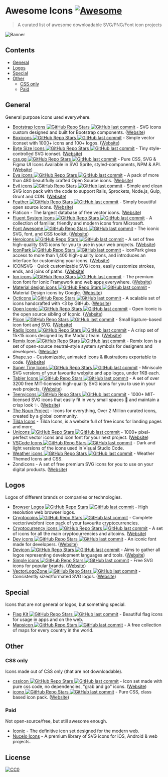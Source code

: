 # Awesome Icons [![Awesome](https://awesome.re/badge.svg)](https://awesome.re)

> A curated list of awesome downloadable SVG/PNG/Font icon projects

![Banner](https://github.com/notlmn/awesome-icons/raw/master/media/banner.png)

## Contents

- [General](#general)
- [Logos](#logos)
- [Special](#special)
- [Other](#other)
  - [CSS only](#css-only)
  - [Paid](#paid)

## General

General purpose icons used everywhere.

- [Bootstrap Icons ![GitHub Repo Stars](https://img.shields.io/github/stars/twbs/icons) ![GitHub last commit](https://img.shields.io/github/last-commit/twbs/icons)](https://github.com/twbs/icons#readme) - SVG icons custom designed and built for Bootstrap components. ([Website](https://icons.getbootstrap.com/))
- [Boxicons ![GitHub Repo Stars](https://img.shields.io/github/stars/atisawd/boxicons) ![GitHub last commit](https://img.shields.io/github/last-commit/atisawd/boxicons)](https://github.com/atisawd/boxicons#readme) - Simple vector iconset with 1000+ icons and 100+ logos. ([Website](https://boxicons.com/))
- [Byte Size Icons ![GitHub Repo Stars](https://img.shields.io/github/stars/danklammer/bytesize-icons) ![GitHub last commit](https://img.shields.io/github/last-commit/danklammer/bytesize-icons)](https://github.com/danklammer/bytesize-icons#readme) - Tiny style-controlled SVG iconset. ([Website](https://danklammer.com/bytesize-icons))
- [css.gg ![GitHub Repo Stars](https://img.shields.io/github/stars/astrit/css.gg) ![GitHub last commit](https://img.shields.io/github/last-commit/astrit/css.gg)](https://github.com/astrit/css.gg#readme) - Pure CSS, SVG & Figma UI Icons Available in SVG Sprite, styled-components, NPM & API. ([Website](https://css.gg))
- [Eva icons ![GitHub Repo Stars](https://img.shields.io/github/stars/akveo/eva-icons) ![GitHub last commit](https://img.shields.io/github/last-commit/akveo/eva-icons)](https://github.com/akveo/eva-icons#readme) - A pack of more than 480 beautifully crafted Open Source icons. ([Website](https://akveo.github.io/eva-icons))
- [Evil icons ![GitHub Repo Stars](https://img.shields.io/github/stars/evil-icons/evil-icons) ![GitHub last commit](https://img.shields.io/github/last-commit/evil-icons/evil-icons)](https://github.com/evil-icons/evil-icons#readme) - Simple and clean SVG icon pack with the code to support Rails, Sprockets, Node.js, Gulp, Grunt and CDN. ([Website](http://evil-icons.io))
- [Feather ![GitHub Repo Stars](https://img.shields.io/github/stars/feathericons/feather) ![GitHub last commit](https://img.shields.io/github/last-commit/feathericons/feather)](https://github.com/feathericons/feather#readme) - Simply beautiful open source icons. ([Website](https://feathericons.com))
- Flaticon - The largest database of free vector icons. ([Website](https://flaticon.com))
- [Fluent System Icons ![GitHub Repo Stars](https://img.shields.io/github/stars/microsoft/fluentui-system-icons) ![GitHub last commit](https://img.shields.io/github/last-commit/microsoft/fluentui-system-icons)](https://github.com/microsoft/fluentui-system-icons#fluent-system-icons) - A collection of familiar, friendly and modern icons from Microsoft.
- [Font Awesome ![GitHub Repo Stars](https://img.shields.io/github/stars/FortAwesome/Font-Awesome) ![GitHub last commit](https://img.shields.io/github/last-commit/FortAwesome/Font-Awesome)](https://github.com/FortAwesome/Font-Awesome#readme) - The iconic SVG, font, and CSS toolkit. ([Website](https://fontawesome.com))
- [Heroicons ![GitHub Repo Stars](https://img.shields.io/github/stars/refactoringui/heroicons) ![GitHub last commit](https://img.shields.io/github/last-commit/refactoringui/heroicons)](https://github.com/refactoringui/heroicons#readme) - A set of free high-quality SVG icons for you to use in your web projects. ([Website](https://heroicons.dev))
- [IconPark ![GitHub Repo Stars](https://img.shields.io/github/stars/bytedance/IconPark) ![GitHub last commit](https://img.shields.io/github/last-commit/bytedance/IconPark)](https://github.com/bytedance/IconPark#readme) - IconPark gives access to more than 1,400 high-quality icons, and introduces an interface for customizing your icons. ([Website](https://iconpark.bytedance.com))
- ICONSVG - Quick customizable SVG icons, easily customize strokes, ends, and joins of paths. ([Website](https://iconsvg.xyz))
- [Ion icons ![GitHub Repo Stars](https://img.shields.io/github/stars/ionic-team/ionicons) ![GitHub last commit](https://img.shields.io/github/last-commit/ionic-team/ionicons)](https://github.com/ionic-team/ionicons#readme) - The premium icon font for Ionic Framework and web apps everywhere. ([Website](https://ionicons.com))
- [Material design icons ![GitHub Repo Stars](https://img.shields.io/github/stars/google/material-design-icons) ![GitHub last commit](https://img.shields.io/github/last-commit/google/material-design-icons)](https://github.com/google/material-design-icons#readme) - Material Design icons by Google. ([Website](https://material.io/tools/icons))
- [Octicons ![GitHub Repo Stars](https://img.shields.io/github/stars/primer/octicons) ![GitHub last commit](https://img.shields.io/github/last-commit/primer/octicons)](https://github.com/primer/octicons#readme) - A scalable set of icons handcrafted with <3 by GitHub. ([Website](https://octicons.github.com))
- [Open Iconic ![GitHub Repo Stars](https://img.shields.io/github/stars/iconic/open-iconic) ![GitHub last commit](https://img.shields.io/github/last-commit/iconic/open-iconic)](https://github.com/iconic/open-iconic#readme) - Open Iconic is the open source sibling of Iconic. ([Website](https://useiconic.com/open))
- [Picon ![GitHub Repo Stars](https://img.shields.io/github/stars/yne/picon) ![GitHub last commit](https://img.shields.io/github/last-commit/yne/picon)](https://github.com/yne/picon#readme) - Small ligature-based icon font and SVG. ([Website](https://yne.fr/picon))
- [Radix Icons ![GitHub Repo Stars](https://img.shields.io/github/stars/radix-ui/icons) ![GitHub last commit](https://img.shields.io/github/last-commit/radix-ui/icons)](https://github.com/radix-ui/icons) - A crisp set of 15×15 icons designed by the Modulz team. ([Website](https://icons.modulz.app/))
- [Remix Icon ![GitHub Repo Stars](https://img.shields.io/github/stars/Remix-Design/RemixIcon) ![GitHub last commit](https://img.shields.io/github/last-commit/Remix-Design/RemixIcon)](https://github.com/Remix-Design/RemixIcon#readme) - Remix Icon is a set of open-source neutral-style system symbols for designers and developers. ([Website](https://remixicon.com))
- Shape.so - Customizable, animated icons & illustrations exportable to code. ([Website](https://shape.so))
- [Super Tiny Icons ![GitHub Repo Stars](https://img.shields.io/github/stars/edent/SuperTinyIcons) ![GitHub last commit](https://img.shields.io/github/last-commit/edent/SuperTinyIcons)](https://github.com/edent/SuperTinyIcons#readme) - Miniscule SVG versions of your favourite website and app logos, under 1KB each.
- [Tabler Icons ![GitHub Repo Stars](https://img.shields.io/github/stars/tabler/tabler-icons) ![GitHub last commit](https://img.shields.io/github/last-commit/tabler/tabler-icons)](https://github.com/tabler/tabler-icons) - A set of over 3200 free MIT-licensed high-quality SVG icons for you to use in your web projects. ([Website](https://tabler-icons.io))
- [Teenyicons ![GitHub Repo Stars](https://img.shields.io/github/stars/teenyicons/teenyicons) ![GitHub last commit](https://img.shields.io/github/last-commit/teenyicons/teenyicons)](https://github.com/teenyicons/teenyicons) - 1000+ MIT-licensed SVG icons that easily fit in very small spaces :pinching_hand: and maintain a crisp look :sparkles:. ([Website](https://teenyicons.com))
- [The Noun Project](https://thenounproject.com/) - Icons for everything, Over 2 Million curated icons, created by a global community.
- [Tilda Icons](https://tilda.cc/free-icons) - Tilda Icons, is a website full of free icons for landing pages and more.
- [Unicons ![GitHub Repo Stars](https://img.shields.io/github/stars/iconscout/unicons) ![GitHub last commit](https://img.shields.io/github/last-commit/iconscout/unicons)](https://github.com/iconscout/unicons) - 1000+ pixel-perfect vector icons and icon font for your next project. ([Website](https://iconscout.com/unicons))
- [VSCode Icons ![GitHub Repo Stars](https://img.shields.io/github/stars/microsoft/vscode-icons) ![GitHub last commit](https://img.shields.io/github/last-commit/microsoft/vscode-icons)](https://github.com/microsoft/vscode-icons#readme) - Dark and light versions of the icons used in Visual Studio Code.
- [Weather icons ![GitHub Repo Stars](https://img.shields.io/github/stars/erikflowers/weather-icons) ![GitHub last commit](https://img.shields.io/github/last-commit/erikflowers/weather-icons)](https://github.com/erikflowers/weather-icons#readme) - Weather Themed Icons and CSS.
- Zondicons - A set of free premium SVG icons for you to use on your digital products. ([Website](http://www.zondicons.com))

## Logos

Logos of different brands or companies or technologies.

- [Browser Logos ![GitHub Repo Stars](https://img.shields.io/github/stars/alrra/browser-logos) ![GitHub last commit](https://img.shields.io/github/last-commit/alrra/browser-logos)](https://github.com/alrra/browser-logos#readme) - High resolution web browser logos.
- [Cryptocoins ![GitHub Repo Stars](https://img.shields.io/github/stars/AllienWorks/cryptocoins) ![GitHub last commit](https://img.shields.io/github/last-commit/AllienWorks/cryptocoins)](https://github.com/AllienWorks/cryptocoins#readme) - Complete vector/webfont icon pack of your favourite cryptocurrencies.
- [Cryptocurrency icons ![GitHub Repo Stars](https://img.shields.io/github/stars/atomiclabs/cryptocurrency-icons) ![GitHub last commit](https://img.shields.io/github/last-commit/atomiclabs/cryptocurrency-icons)](https://github.com/atomiclabs/cryptocurrency-icons#readme) - A set of icons for all the main cryptocurrencies and altcoins. ([Website](http://cryptoicons.co))
- [Dev icons ![GitHub Repo Stars](https://img.shields.io/github/stars/vorillaz/devicons) ![GitHub last commit](https://img.shields.io/github/last-commit/vorillaz/devicons)](https://github.com/vorillaz/devicons#readme) - An iconic font made for developers. ([Website](http://vorillaz.github.io/devicons))
- [Devicon ![GitHub Repo Stars](https://img.shields.io/github/stars/devicons/devicon) ![GitHub last commit](https://img.shields.io/github/last-commit/devicons/devicon)](https://github.com/devicons/devicon#readme) - Aims to gather all logos representing development languages and tools. ([Website](https://devicons.github.io/devicon))
- [Simple icons ![GitHub Repo Stars](https://img.shields.io/github/stars/simple-icons/simple-icons) ![GitHub last commit](https://img.shields.io/github/last-commit/simple-icons/simple-icons)](https://github.com/simple-icons/simple-icons#readme) - Free SVG icons for popular brands. ([Website](https://simpleicons.org))
- [VectorLogoZone ![GitHub Repo Stars](https://img.shields.io/github/stars/VectorLogoZone/vectorlogozone) ![GitHub last commit](https://img.shields.io/github/last-commit/VectorLogoZone/vectorlogozone)](https://github.com/VectorLogoZone/vectorlogozone#readme) - Consistently sized/formated SVG logos. ([Website](https://www.vectorlogo.zone/))

## Special

Icons that are not general or logos, but something special.

- [Flag Kit ![GitHub Repo Stars](https://img.shields.io/github/stars/madebybowtie/FlagKit) ![GitHub last commit](https://img.shields.io/github/last-commit/madebybowtie/FlagKit)](https://github.com/madebybowtie/FlagKit#readme) - Beautiful flag icons for usage in apps and on the web.
- [Mapsicon ![GitHub Repo Stars](https://img.shields.io/github/stars/djaiss/mapsicon) ![GitHub last commit](https://img.shields.io/github/last-commit/djaiss/mapsicon)](https://github.com/djaiss/mapsicon#readme) - A free collection of maps for every country in the world.

## Other

### CSS only

Icons made out of CSS only (that are not downloadable).

- [cssicon ![GitHub Repo Stars](https://img.shields.io/github/stars/wentin/cssicon) ![GitHub last commit](https://img.shields.io/github/last-commit/wentin/cssicon)](https://github.com/wentin/cssicon#readme) - Icon set made with pure css code, no dependencies, "grab and go" icons. ([Website](https://cssicon.space))
- [icono ![GitHub Repo Stars](https://img.shields.io/github/stars/saeedalipoor/icono) ![GitHub last commit](https://img.shields.io/github/last-commit/saeedalipoor/icono)](https://github.com/saeedalipoor/icono#readme) - Pure CSS, class based icon pack. ([Website](https://saeedalipoor.github.io/icono))

### Paid

Not open-source/free, but still awesome enough.

- [Iconic](https://useiconic.com) - The definitive icon set designed for the modern web.
- [Nucelo Icons](https://nucleoapp.com/premium-icons) - A premium library of SVG icons for iOS, Android & web projects.

## License

[![CC0](https://mirrors.creativecommons.org/presskit/buttons/88x31/svg/cc-zero.svg)](https://creativecommons.org/publicdomain/zero/1.0/)
